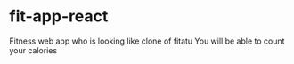 # fit-app-react
Fitness web app who is looking like clone of fitatu
You will be able to count your calories

